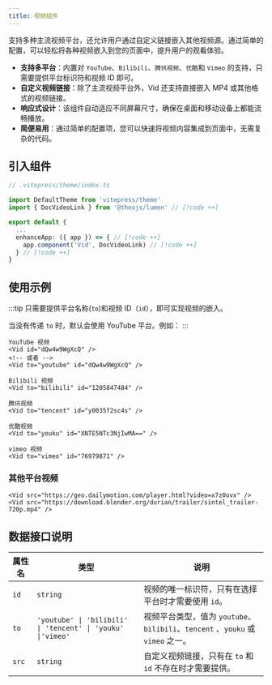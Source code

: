 ```yaml
---
title: 视频组件
---
```


支持多种主流视频平台，还允许用户通过自定义链接嵌入其他视频源。通过简单的配置，可以轻松将各种视频嵌入到您的页面中，提升用户的观看体验。

- **支持多平台**：内置对 `YouTube`、`Bilibili`、`腾讯视频`、`优酷`和 `Vimeo` 的支持，只需要提供平台标识符和视频 ID 即可。
- **自定义视频链接**：除了主流视频平台外，Vid 还支持直接嵌入 MP4 或其他格式的视频链接。
- **响应式设计**：该组件自动适应不同屏幕尺寸，确保在桌面和移动设备上都能流畅播放。
- **简便易用**：通过简单的配置项，您可以快速将视频内容集成到页面中，无需复杂的代码。

## 引入组件

```ts
// .vitepress/theme/index.ts

import DefaultTheme from 'vitepress/theme'
import { DocVideoLink } from '@theojs/lumen' // [!code ++]

export default {
  ...
  enhanceApp: ({ app }) => { // [!code ++]
    app.component('Vid', DocVideoLink) // [!code ++]
  } // [!code ++]
}
```

## 使用示例

:::tip
只需要提供平台名称(`to`)和视频 ID（`id`），即可实现视频的嵌入。

当没有传递 `to` 时，默认会使用 YouTube 平台。例如：
:::

```vue
YouTube 视频
<Vid id="dQw4w9WgXcQ" />
<!-- 或者 -->
<Vid to="youtube" id="dQw4w9WgXcQ" />

Bilibili 视频
<Vid to="bilibili" id="1205847484" />

腾讯视频
<Vid to="tencent" id="y0035f2sc4s" />

优酷视频
<Vid to="youku" id="XNTE5NTc3NjIwMA==" />

vimeo 视频
<Vid to="vimeo" id="76979871" />
```

### 其他平台视频

```vue
<Vid src="https://geo.dailymotion.com/player.html?video=x7z0ovx" />
<Vid src="https://download.blender.org/durian/trailer/sintel_trailer-720p.mp4" />
```

## 数据接口说明

| 属性名 | 类型                                                        | 说明                                                                            |
| ------ | ----------------------------------------------------------- | ------------------------------------------------------------------------------- |
| `id`   | `string`                                                    | 视频的唯一标识符，只有在选择平台时才需要使用 `id`。                             |
| `to`   | `'youtube' \| 'bilibili' \| 'tencent' \| 'youku' \|'vimeo'` | 视频平台类型，值为 `youtube`、`bilibili`、`tencent` 、`youku` 或 `vimeo` 之一。 |
| `src`  | `string`                                                    | 自定义视频链接，只有在 `to` 和`id` 不存在时才需要提供。                         |
